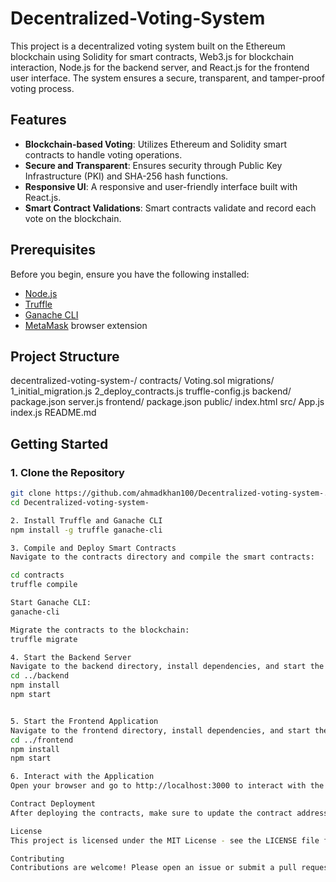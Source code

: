 # Decentralized-Voting-System

This project is a decentralized voting system built on the Ethereum blockchain using Solidity for smart contracts, Web3.js for blockchain interaction, Node.js for the backend server, and React.js for the frontend user interface. The system ensures a secure, transparent, and tamper-proof voting process.

## Features

- **Blockchain-based Voting**: Utilizes Ethereum and Solidity smart contracts to handle voting operations.
- **Secure and Transparent**: Ensures security through Public Key Infrastructure (PKI) and SHA-256 hash functions.
- **Responsive UI**: A responsive and user-friendly interface built with React.js.
- **Smart Contract Validations**: Smart contracts validate and record each vote on the blockchain.

## Prerequisites

Before you begin, ensure you have the following installed:

- [Node.js](https://nodejs.org/)
- [Truffle](https://www.trufflesuite.com/truffle)
- [Ganache CLI](https://www.trufflesuite.com/ganache)
- [MetaMask](https://metamask.io/) browser extension

## Project Structure

decentralized-voting-system-/
contracts/
Voting.sol
migrations/
1_initial_migration.js
2_deploy_contracts.js
truffle-config.js
backend/
package.json
server.js
frontend/
package.json
public/
index.html
src/
App.js
index.js
README.md


## Getting Started

### 1. Clone the Repository

```bash
git clone https://github.com/ahmadkhan100/Decentralized-voting-system-.git
cd Decentralized-voting-system-

2. Install Truffle and Ganache CLI
npm install -g truffle ganache-cli

3. Compile and Deploy Smart Contracts
Navigate to the contracts directory and compile the smart contracts:

cd contracts
truffle compile

Start Ganache CLI:
ganache-cli

Migrate the contracts to the blockchain:
truffle migrate

4. Start the Backend Server
Navigate to the backend directory, install dependencies, and start the server:
cd ../backend
npm install
npm start


5. Start the Frontend Application
Navigate to the frontend directory, install dependencies, and start the React application:
cd ../frontend
npm install
npm start

6. Interact with the Application
Open your browser and go to http://localhost:3000 to interact with the decentralized voting system.

Contract Deployment
After deploying the contracts, make sure to update the contract address and ABI in both the backend (server.js) and frontend (App.js) to match the deployed contract.

License
This project is licensed under the MIT License - see the LICENSE file for details.

Contributing
Contributions are welcome! Please open an issue or submit a pull request.



